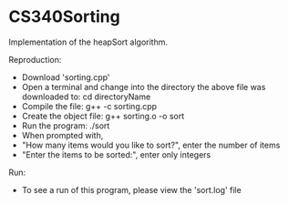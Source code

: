 # CS340Sorting
 Implementation of the heapSort algorithm.
 
 Reproduction:
  - Download 'sorting.cpp'
  - Open a terminal and change into the directory the above file was downloaded to: cd directoryName
  - Compile the file: g++ -c sorting.cpp
  - Create the object file: g++ sorting.o -o sort
  - Run the program: ./sort
  - When prompted with,
   - "How many items would you like to sort?", enter the number of items
   - "Enter the items to be sorted:", enter only integers

Run:
 - To see a run of this program, please view the 'sort.log' file
